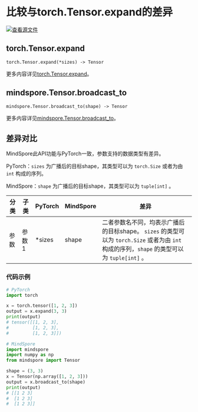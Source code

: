 # 比较与torch.Tensor.expand的差异

[![查看源文件](https://mindspore-website.obs.cn-north-4.myhuaweicloud.com/website-images/r2.2/resource/_static/logo_source.svg)](https://gitee.com/mindspore/docs/blob/r2.2/docs/mindspore/source_zh_cn/note/api_mapping/pytorch_diff/expand.md)

## torch.Tensor.expand

```text
torch.Tensor.expand(*sizes) -> Tensor
```

更多内容详见[torch.Tensor.expand](https://pytorch.org/docs/1.8.1/tensors.html#torch.Tensor.expand)。

## mindspore.Tensor.broadcast_to

```text
mindspore.Tensor.broadcast_to(shape) -> Tensor
```

更多内容详见[mindspore.Tensor.broadcast_to](https://www.mindspore.cn/docs/zh-CN/r2.2/api_python/mindspore/Tensor/mindspore.Tensor.broadcast_to.html)。

## 差异对比

MindSpore此API功能与PyTorch一致，参数支持的数据类型有差异。

PyTorch：`sizes` 为广播后的目标shape，其类型可以为 ``torch.Size`` 或者为由 ``int`` 构成的序列。

MindSpore：`shape` 为广播后的目标shape，其类型可以为 ``tuple[int]`` 。

| 分类 | 子类  | PyTorch | MindSpore | 差异                                    |
| ---- | ----- | ------- | --------- | --------------------------------------- |
| 参数 | 参数1 | *sizes | shape | 二者参数名不同，均表示广播后的目标shape。 `sizes` 的类型可以为 ``torch.Size`` 或者为由 ``int`` 构成的序列，`shape` 的类型可以为 ``tuple[int]`` 。|

### 代码示例

```python
# PyTorch
import torch

x = torch.tensor([1, 2, 3])
output = x.expand(3, 3)
print(output)
# tensor([[1, 2, 3],
#         [1, 2, 3],
#         [1, 2, 3]])

# MindSpore
import mindspore
import numpy as np
from mindspore import Tensor

shape = (3, 3)
x = Tensor(np.array([1, 2, 3]))
output = x.broadcast_to(shape)
print(output)
# [[1 2 3]
#  [1 2 3]
#  [1 2 3]]
```
